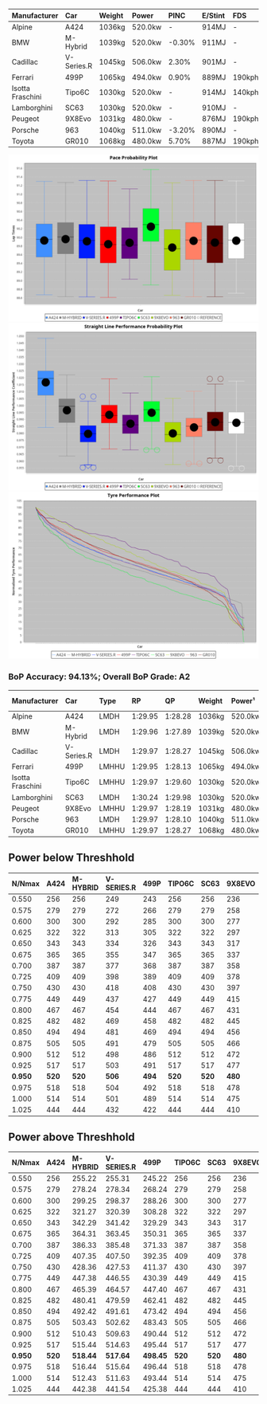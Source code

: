 | Manufacturer     | Car        | Weight | Power   | PINC    | E/Stint | FDS     |
|:-|:-|:-|:-|:-|:-|:-|
| Alpine           | A424       | 1036kg | 520.0kw |    -    | 914MJ   |    -    |
| BMW              | M-Hybrid   | 1039kg | 520.0kw | -0.30%  | 911MJ   |    -    |
| Cadillac         | V-Series.R | 1045kg | 506.0kw | 2.30%   | 901MJ   |    -    |
| Ferrari          | 499P       | 1065kg | 494.0kw | 0.90%   | 889MJ   | 190kph  |
| Isotta Fraschini | Tipo6C     | 1030kg | 520.0kw |    -    | 914MJ   | 140kph  |
| Lamborghini      | SC63       | 1030kg | 520.0kw |    -    | 910MJ   |    -    |
| Peugeot          | 9X8Evo     | 1031kg | 480.0kw |    -    | 876MJ   | 190kph  |
| Porsche          | 963        | 1040kg | 511.0kw | -3.20%  | 890MJ   |    -    |
| Toyota           | GR010      | 1068kg | 480.0kw | 5.70%   | 887MJ   | 190kph  |

![PACECHART](./IMG/AUTO.png)
![STRAIGHTLINEPERFORMANCECHART](./IMG/AUTO_sp.png)
![TYREPERFORMANCECHART](./IMG/AUTO_tw.png)

### BoP Accuracy: 94.13%; Overall BoP Grade: A2
| Manufacturer     | Car        | Type  | RP      | QP      | Weight | Power¹  | Threshhold | PINC    | Power²   | E/Stint | AVG Vmax  | FDS     | RDLC | L/Stint | BOP-Grade | Model Accuracy | Model Points | Match%  | SimDiff |
|:-|:-|:-|:-|:-|:-|:-|:-|:-|:-|:-|:-|:-|:-|:-|:-|:-|:-|:-|:-|
| Alpine           | A424       | LMDH  | 1:29.95 | 1:28.28 | 1036kg | 520.0kw | 0.0kph     |    -    | 520.00kw |  914MJ  | 327.42kph |    -    | 1.01 | 40      | ~A1       | 86.43%         | 618          | 98.42%  | #       |
| BMW              | M-Hybrid   | LMDH  | 1:29.96 | 1:27.89 | 1039kg | 520.0kw | 210.0kph   | -0.30%  | 518.40kw |  911MJ  | 323.80kph |    -    | 1.01 | 40      | +A2       | 93.77%         | 1672         | 92.68%  | #       |
| Cadillac         | V-Series.R | LMDH  | 1:29.97 | 1:28.27 | 1045kg | 506.0kw | 210.0kph   | 2.30%   | 517.60kw |  901MJ  | 319.04kph |    -    | 1.01 | 40      | ~A1       | 83.12%         | 1921         | 100.00% | ±2.37s  |
| Ferrari          | 499P       | LMHHU | 1:29.95 | 1:28.13 | 1065kg | 494.0kw | 210.0kph   | 0.90%   | 498.40kw |  889MJ  | 319.16kph | 190kph  | 1.02 | 40      | ~A1       | 69.49%         | 1950         | 100.00% | ±1.46s  |
| Isotta Fraschini | Tipo6C     | LMHHU | 1:29.97 | 1:29.60 | 1030kg | 520.0kw | 0.0kph     |    -    | 520.00kw |  914MJ  | 322.92kph | 140kph  | 1.08 | 40      | +C1       | 73.56%         | 64           | 75.39%  | #       |
| Lamborghini      | SC63       | LMDH  | 1:30.24 | 1:29.98 | 1030kg | 520.0kw | 0.0kph     |    -    | 520.00kw |  910MJ  | 324.03kph |    -    | 1.06 | 40      | +B2       | 95.82%         | 459          | 80.70%  | #       |
| Peugeot          | 9X8Evo     | LMHHU | 1:29.97 | 1:28.19 | 1031kg | 480.0kw | 210.0kph   |    -    | 480.00kw |  876MJ  | 317.09kph | 190kph  | 1.02 | 40      | ~A1       | 66.97%         | 221          | 100.00% | #       |
| Porsche          | 963        | LMDH  | 1:29.97 | 1:28.10 | 1040kg | 511.0kw | 210.0kph   | -3.20%  | 494.60kw |  890MJ  | 319.05kph |    -    | 1.01 | 40      | ~A1       | 81.02%         | 5243         | 100.00% | ±1.91s  |
| Toyota           | GR010      | LMHHU | 1:29.97 | 1:28.27 | 1068kg | 480.0kw | 210.0kph   | 5.70%   | 507.40kw |  887MJ  | 318.26kph | 190kph  | 1.02 | 40      | ~A1       | 73.70%         | 2701         | 100.00% | ±1.37s  |

## Power below Threshhold
| N/Nmax    | A424    | M-HYBRID | V-SERIES.R | 499P    | TIPO6C  | SC63    | 9X8EVO  | 963     | GR010   |
|:-|:-|:-|:-|:-|:-|:-|:-|:-|:-|
|  0.550    |  256    |  256     |  249       |  243    |  256    |  256    |  236    |  252    |  236    |
|  0.575    |  279    |  279     |  272       |  266    |  279    |  279    |  258    |  275    |  258    |
|  0.600    |  300    |  300     |  292       |  285    |  300    |  300    |  277    |  295    |  277    |
|  0.625    |  322    |  322     |  313       |  305    |  322    |  322    |  297    |  316    |  297    |
|  0.650    |  343    |  343     |  334       |  326    |  343    |  343    |  317    |  337    |  317    |
|  0.675    |  365    |  365     |  355       |  347    |  365    |  365    |  337    |  359    |  337    |
|  0.700    |  387    |  387     |  377       |  368    |  387    |  387    |  358    |  380    |  358    |
|  0.725    |  409    |  409     |  398       |  389    |  409    |  409    |  378    |  402    |  378    |
|  0.750    |  430    |  430     |  418       |  408    |  430    |  430    |  397    |  422    |  397    |
|  0.775    |  449    |  449     |  437       |  427    |  449    |  449    |  415    |  441    |  415    |
|  0.800    |  467    |  467     |  454       |  444    |  467    |  467    |  431    |  459    |  431    |
|  0.825    |  482    |  482     |  469       |  458    |  482    |  482    |  445    |  474    |  445    |
|  0.850    |  494    |  494     |  481       |  469    |  494    |  494    |  456    |  485    |  456    |
|  0.875    |  505    |  505     |  491       |  479    |  505    |  505    |  466    |  496    |  466    |
|  0.900    |  512    |  512     |  498       |  486    |  512    |  512    |  472    |  503    |  472    |
|  0.925    |  517    |  517     |  503       |  491    |  517    |  517    |  477    |  508    |  477    |
| **0.950** | **520** | **520**  | **506**    | **494** | **520** | **520** | **480** | **511** | **480** |
|  0.975    |  518    |  518     |  504       |  492    |  518    |  518    |  478    |  509    |  478    |
|  1.000    |  514    |  514     |  501       |  489    |  514    |  514    |  475    |  505    |  475    |
|  1.025    |  444    |  444     |  432       |  422    |  444    |  444    |  410    |  436    |  410    |

## Power above Threshhold
| N/Nmax    | A424    | M-HYBRID   | V-SERIES.R | 499P       | TIPO6C  | SC63    | 9X8EVO  | 963        | GR010      |
|:-|:-|:-|:-|:-|:-|:-|:-|:-|:-|
|  0.550    |  256    |  255.22    |  255.31    |  245.22    |  256    |  256    |  236    |  243.32    |  250.18    |
|  0.575    |  279    |  278.24    |  278.34    |  268.24    |  279    |  279    |  258    |  266.35    |  273.19    |
|  0.600    |  300    |  299.25    |  298.37    |  288.26    |  300    |  300    |  277    |  285.37    |  293.21    |
|  0.625    |  322    |  321.27    |  320.39    |  308.28    |  322    |  322    |  297    |  305.40    |  314.22    |
|  0.650    |  343    |  342.29    |  341.42    |  329.29    |  343    |  343    |  317    |  326.43    |  335.24    |
|  0.675    |  365    |  364.31    |  363.45    |  350.31    |  365    |  365    |  337    |  347.46    |  356.25    |
|  0.700    |  387    |  386.33    |  385.48    |  371.33    |  387    |  387    |  358    |  368.48    |  377.27    |
|  0.725    |  409    |  407.35    |  407.50    |  392.35    |  409    |  409    |  378    |  389.51    |  399.28    |
|  0.750    |  430    |  428.36    |  427.53    |  411.37    |  430    |  430    |  397    |  408.54    |  419.30    |
|  0.775    |  449    |  447.38    |  446.55    |  430.39    |  449    |  449    |  415    |  427.56    |  438.31    |
|  0.800    |  467    |  465.39    |  464.57    |  447.40    |  467    |  467    |  431    |  444.58    |  455.32    |
|  0.825    |  482    |  480.41    |  479.59    |  462.41    |  482    |  482    |  445    |  458.60    |  470.33    |
|  0.850    |  494    |  492.42    |  491.61    |  473.42    |  494    |  494    |  456    |  469.62    |  482.34    |
|  0.875    |  505    |  503.43    |  502.62    |  483.43    |  505    |  505    |  466    |  479.63    |  492.35    |
|  0.900    |  512    |  510.43    |  509.63    |  490.44    |  512    |  512    |  472    |  486.64    |  499.35    |
|  0.925    |  517    |  515.44    |  514.63    |  495.44    |  517    |  517    |  477    |  491.64    |  504.36    |
| **0.950** | **520** | **518.44** | **517.64** | **498.45** | **520** | **520** | **480** | **494.65** | **507.36** |
|  0.975    |  518    |  516.44    |  515.64    |  496.44    |  518    |  518    |  478    |  492.65    |  505.36    |
|  1.000    |  514    |  512.43    |  511.63    |  493.44    |  514    |  514    |  475    |  489.64    |  502.36    |
|  1.025    |  444    |  442.38    |  441.54    |  425.38    |  444    |  444    |  410    |  422.55    |  433.31    |
